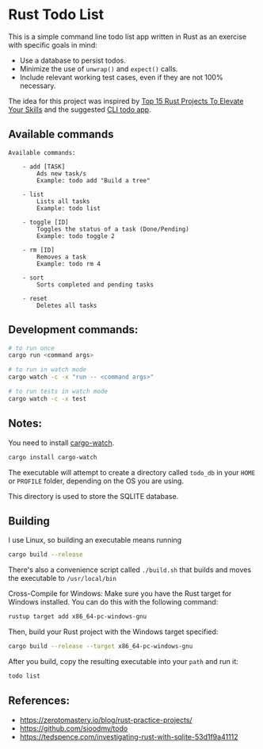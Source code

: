 # Rust Todo List

This is a simple command line todo list app written in Rust as an exercise with specific goals in mind:

- Use a database to persist todos.
- Minimize the use of `unwrap()` and `expect()` calls.
- Include relevant working test cases, even if they are not 100% necessary.

The idea for this project was inspired by [Top 15 Rust Projects To Elevate Your Skills](https://zerotomastery.io/blog/rust-practice-projects/) and the suggested [CLI todo app](https://github.com/sioodmy/todo).

## Available commands

```
Available commands:

    - add [TASK]
        Ads new task/s
        Example: todo add "Build a tree"

    - list
        Lists all tasks
        Example: todo list

    - toggle [ID]
        Toggles the status of a task (Done/Pending)
        Example: todo toggle 2

    - rm [ID]
        Removes a task
        Example: todo rm 4

    - sort
        Sorts completed and pending tasks

    - reset
        Deletes all tasks

```

## Development commands:

```sh
# to run once
cargo run <command args>

# to run in watch mode
cargo watch -c -x "run -- <command args>"

# to run tests in watch mode
cargo watch -c -x test
```

## Notes:

You need to install [cargo-watch](https://crates.io/crates/cargo-watch).

```sh
cargo install cargo-watch
```

The executable will attempt to create a directory called `todo_db` in your `HOME` or `PROFILE` folder, depending on the OS you are using.

This directory is used to store the SQLITE database.

## Building

I use Linux, so building an executable means running

```sh
cargo build --release
```

There's also a convenience script called `./build.sh` that builds and moves the executable to `/usr/local/bin`

Cross-Compile for Windows:
Make sure you have the Rust target for Windows installed. You can do this with the following command:

```sh
rustup target add x86_64-pc-windows-gnu
```

Then, build your Rust project with the Windows target specified:

```sh
cargo build --release --target x86_64-pc-windows-gnu
```

After you build, copy the resulting executable into your `path` and run it:

```sh
todo list
```

## References:

- https://zerotomastery.io/blog/rust-practice-projects/
- https://github.com/sioodmy/todo
- https://tedspence.com/investigating-rust-with-sqlite-53d1f9a41112
